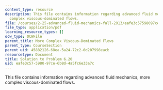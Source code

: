 ```yaml
---
content_type: resource
description: This file contains information regarding advanced fluid mechanics, more
  complex viscous-dominated flows.
file: /courses/2-25-advanced-fluid-mechanics-fall-2013/eafe3c57598097ce6b8d4a5fc6e33a7c_MIT2_25F13_Solution6.20.pdf
file_type: application/pdf
learning_resource_types: []
ocw_type: OCWFile
parent_title: More Complex Viscous-Dominated Flows
parent_type: CourseSection
parent_uid: 45882126-68ea-5a24-72c2-0d207998eacb
resourcetype: Document
title: Solution to Problem 6.20
uid: eafe3c57-5980-97ce-6b8d-4a5fc6e33a7c
---
```

This file contains information regarding advanced fluid mechanics, more complex viscous-dominated flows.